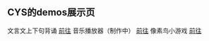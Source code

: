 ## CYS的demos展示页
文言文上下句背诵 [前往](./poemRecite)
音乐播放器（制作中） [前往](./musicPlayer)
像素鸟小游戏 [前往](./pixelBird-231201/)